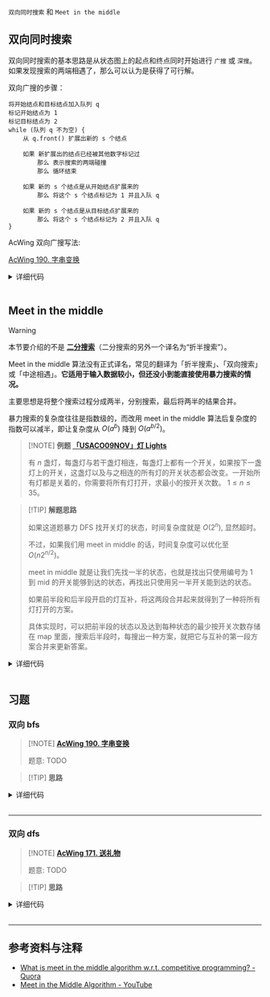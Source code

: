 `双向同时搜索` 和 `Meet in the middle`

## 双向同时搜索

双向同时搜索的基本思路是从状态图上的起点和终点同时开始进行 `广搜` 或 `深搜`。如果发现搜索的两端相遇了，那么可以认为是获得了可行解。

双向广搜的步骤：

```text
将开始结点和目标结点加入队列 q
标记开始结点为 1
标记目标结点为 2
while (队列 q 不为空) {
    从 q.front() 扩展出新的 s 个结点
  
    如果 新扩展出的结点已经被其他数字标记过
        那么 表示搜索的两端碰撞
        那么 循环结束
  
    如果 新的 s 个结点是从开始结点扩展来的
        那么 将这个 s 个结点标记为 1 并且入队 q 
    
    如果 新的 s 个结点是从目标结点扩展来的
        那么 将这个 s 个结点标记为 2 并且入队 q
}
```

AcWing 双向广搜写法:

[AcWing 190. 字串变换](https://www.acwing.com/problem/content/192/)

<details>
<summary>详细代码</summary>
<!-- tabs:start -->

##### **C++**

```cpp
int n;
string a[N], b[N];

int extend(queue<string>& q, unordered_map<string, int>& da, unordered_map<string, int>& db, string a[], string b[]) {
    for (int k = 0, sk = q.size(); k < sk; k ++ ) {
        string t = q.front();
        q.pop();

        for (int i = 0; i < t.size(); i ++ )
            for (int j = 0; j < n; j ++ )
                if (t.substr(i, a[j].size()) == a[j]) {
                    string state = t.substr(0, i) + b[j] + t.substr(i + a[j].size());
                    if (da.count(state)) continue;
                    if (db.count(state)) return da[t] + 1 + db[state];
                    da[state] = da[t] + 1;
                    q.push(state);
                }
    }

    return 11;
}

int bfs(string A, string B) {
    queue<string> qa, qb;
    unordered_map<string, int> da, db;
    qa.push(A), da[A] = 0;
    qb.push(B), db[B] = 0;

    while (qa.size() && qb.size()) {
        int t;
        if (qa.size() <= qb.size()) t = extend(qa, da, db, a, b);
        else t= extend(qb, db, da, b, a);

        if (t <= 10) return t;
    }

    return 11;
}

int main() {
    string A, B;
    cin >> A >> B;
    while (cin >> a[n] >> b[n]) n ++ ;

    int step = bfs(A, B);
    if (step > 10) puts("NO ANSWER!");
    else printf("%d\n", step);

    return 0;
}
```

##### **Python**

```python
```

<!-- tabs:end -->
</details>

<br>

## Meet in the middle

> [!WARNING]
> 
> 本节要介绍的不是 [**二分搜索**](basic/binary.md)（二分搜索的另外一个译名为“折半搜索”）。

Meet in the middle 算法没有正式译名，常见的翻译为「折半搜索」、「双向搜索」或「中途相遇」。**它适用于输入数据较小，但还没小到能直接使用暴力搜索的情况。**

主要思想是将整个搜索过程分成两半，分别搜索，最后将两半的结果合并。

暴力搜索的复杂度往往是指数级的，而改用 meet in the middle 算法后复杂度的指数可以减半，即让复杂度从 $O(a^b)$ 降到 $O(a^{b/2})$。

> [!NOTE] **例题 [「USACO09NOV」灯 Lights](https://www.luogu.com.cn/problem/P2962)**
> 
> 有 $n$ 盏灯，每盏灯与若干盏灯相连，每盏灯上都有一个开关，如果按下一盏灯上的开关，这盏灯以及与之相连的所有灯的开关状态都会改变。一开始所有灯都是关着的，你需要将所有灯打开，求最小的按开关次数。
> $1\le n\le 35$。

> [!TIP] **解题思路**
> 
> 如果这道题暴力 DFS 找开关灯的状态，时间复杂度就是 $O(2^{n})$, 显然超时。
> 
> 不过，如果我们用 meet in middle 的话，时间复杂度可以优化至 $O(n2^{n/2})$。
> 
> meet in middle 就是让我们先找一半的状态，也就是找出只使用编号为 $1$ 到 $\mathrm{mid}$ 的开关能够到达的状态，再找出只使用另一半开关能到达的状态。
> 
> 如果前半段和后半段开启的灯互补，将这两段合并起来就得到了一种将所有灯打开的方案。
> 
> 具体实现时，可以把前半段的状态以及达到每种状态的最少按开关次数存储在 map 里面，搜索后半段时，每搜出一种方案，就把它与互补的第一段方案合并来更新答案。

<details>
<summary>详细代码</summary>
<!-- tabs:start -->

##### **C++**

```cpp
```

##### **Python**

```python
```

<!-- tabs:end -->
</details>

<br>

## 习题

### 双向 bfs

> [!NOTE] **[AcWing 190. 字串变换](https://www.acwing.com/problem/content/192/)**
> 
> 题意: TODO

> [!TIP] **思路**
> 
> 

<details>
<summary>详细代码</summary>
<!-- tabs:start -->

##### **C++**

```cpp
#include <algorithm>
#include <cstring>
#include <iostream>
#include <queue>
#include <unordered_map>

using namespace std;

const int N = 6;

int n;
string a[N], b[N];

int extend(queue<string>& q, unordered_map<string, int>& da,
           unordered_map<string, int>& db, string a[], string b[]) {
    for (int k = 0, sk = q.size(); k < sk; k++) {
        string t = q.front();
        q.pop();

        for (int i = 0; i < t.size(); i++)
            for (int j = 0; j < n; j++)
                if (t.substr(i, a[j].size()) == a[j]) {
                    string state =
                        t.substr(0, i) + b[j] + t.substr(i + a[j].size());
                    if (da.count(state)) continue;
                    if (db.count(state)) return da[t] + 1 + db[state];
                    da[state] = da[t] + 1;
                    q.push(state);
                }
    }

    return 11;
}

int bfs(string A, string B) {
    queue<string> qa, qb;
    unordered_map<string, int> da, db;
    qa.push(A), da[A] = 0;
    qb.push(B), db[B] = 0;

    while (qa.size() && qb.size()) {
        int t;
        if (qa.size() <= qb.size())
            t = extend(qa, da, db, a, b);
        else
            t = extend(qb, db, da, b, a);

        if (t <= 10) return t;
    }

    return 11;
}

int main() {
    string A, B;
    cin >> A >> B;
    while (cin >> a[n] >> b[n]) n++;

    int step = bfs(A, B);
    if (step > 10)
        puts("NO ANSWER!");
    else
        printf("%d\n", step);

    return 0;
}
```

##### **Python**

```python

```

<!-- tabs:end -->
</details>

<br>

* * *

### 双向 dfs

> [!NOTE] **[AcWing 171. 送礼物](https://www.acwing.com/problem/content/173/)**
> 
> 题意: TODO

> [!TIP] **思路**
> 
> 

<details>
<summary>详细代码</summary>
<!-- tabs:start -->

##### **C++**

```cpp
#include <bits/stdc++.h>
using namespace std;

// 背包问题的话 复杂度 N*V
// N 相对比较小 故爆搜 2^N 比较大 故双向爆搜

// 1. 先搜索前 N/2 个物品可以凑出来的所有重量 存到数组
// 2. 对所有重量排序、判重
// 3. 搜索后一半物品可以凑出来的所有重量,加入当前的重量是 x ，
//      则可以预处理出的所有重量中二分出一个 y 使得 x + y <= W

const int N = 46;

int n, m, k;
int w[N];
int weights[1 << 25], cnt = 0;  // 下标从 0 开始
int res;

void dfs1(int u, int s) {
    if (u == k) {
        weights[cnt++] = s;
        return;
    }
    dfs1(u + 1, s);
    if ((long long)s + w[u] <= m) dfs1(u + 1, s + w[u]);
}

void dfs2(int u, int s) {
    if (u >= n) {
        int l = 0, r = cnt;
        while (l < r) {
            int mid = l + (r - l) / 2;
            if ((long long)s + weights[mid] <= m)
                l = mid + 1;
            else
                r = mid;
        }
        // l 是第一个使得大于m的
        if (l) res = max(res, s + weights[l - 1]);
        return;
    }
    dfs2(u + 1, s);
    if ((long long)s + w[u] <= m) dfs2(u + 1, s + w[u]);
}

int main() {
    // res = 0, cnt = 0;
    cin >> m >> n;
    for (int i = 0; i < n; ++i) cin >> w[i];
    // 剪枝1：从大到小枚举重量
    sort(w, w + n);
    reverse(w, w + n);

    k = n / 2 + 2;
    dfs1(0, 0);

    sort(weights, weights + cnt);
    cnt = unique(weights, weights + cnt) - weights;

    dfs2(k, 0);

    cout << res << endl;
}
```

##### **Python**

```python

```

<!-- tabs:end -->
</details>

<br>

* * *

## 参考资料与注释

- [What is meet in the middle algorithm w.r.t. competitive programming? - Quora](https://www.quora.com/What-is-meet-in-the-middle-algorithm-w-r-t-competitive-programming)
- [Meet in the Middle Algorithm - YouTube](https://www.youtube.com/watch?v=57SUNQL4JFA)
